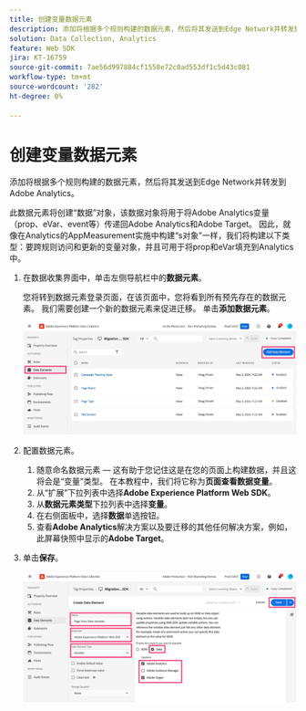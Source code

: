```yaml
---
title: 创建变量数据元素
description: 添加将根据多个规则构建的数据元素，然后将其发送到Edge Network并转发到Adobe Analytics
solution: Data Collection, Analytics
feature: Web SDK
jira: KT-16759
source-git-commit: 7ae56d997884cf1558e72c0ad553df1c5d43c081
workflow-type: tm+mt
source-wordcount: '282'
ht-degree: 0%

---
```



# 创建变量数据元素

添加将根据多个规则构建的数据元素，然后将其发送到Edge Network并转发到Adobe Analytics。

此数据元素将创建“数据”对象，该数据对象将用于将Adobe Analytics变量（prop、eVar、event等）传递回Adobe Analytics和Adobe Target。 因此，就像在Analytics的AppMeasurement实施中构建“s对象”一样，我们将构建以下类型：要跨规则访问和更新的变量对象，并且可用于将prop和eVar填充到Analytics中。

1. 在数据收集界面中，单击左侧导航栏中的&#x200B;**数据元素**。

   您将转到数据元素登录页面，在该页面中，您将看到所有预先存在的数据元素。 我们需要创建一个新的数据元素来促进迁移。 单击&#x200B;**添加数据元素**。

   ![添加数据元素](assets/add-new-data-alement.jpg)

1. 配置数据元素。
   1. 随意命名数据元素 — 这有助于您记住这是在您的页面上构建数据，并且这将会是“变量”类型。 在本教程中，我们将它称为&#x200B;**页面查看数据变量**。
   1. 从“扩展”下拉列表中选择&#x200B;**Adobe Experience Platform Web SDK**。
   1. 从&#x200B;**数据元素类型**&#x200B;下拉列表中选择&#x200B;**变量**。
   1. 在右侧面板中，选择&#x200B;**数据**&#x200B;单选按钮。
   1. 查看&#x200B;**Adobe Analytics**&#x200B;解决方案以及要迁移的其他任何解决方案，例如，此屏幕快照中显示的&#x200B;**Adobe Target**。
1. 单击&#x200B;**保存**。

   ![配置变量数据元素](assets/configure-variable-data-element.jpg)
